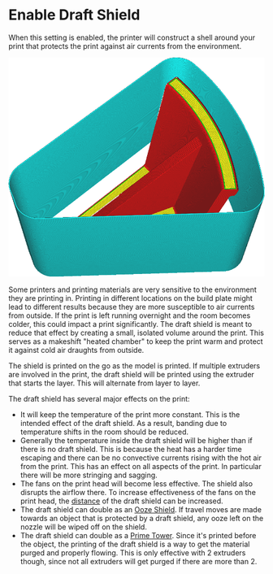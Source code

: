Enable Draft Shield
====
When this setting is enabled, the printer will construct a shell around your print that protects the print against air currents from the environment.

<!--screenshot {
"image_path": "draft_shield_enabled.png",
"models": [{"script": "headphone_hook.scad"}],
"camera_position": [-56, 139, 305],
"settings": {
    "draft_shield_enabled": true
},
"colours": 32
}-->
![A draft shield is printed around the model](../images/draft_shield_enabled.png)

Some printers and printing materials are very sensitive to the environment they are printing in. Printing in different locations on the build plate might lead to different results because they are more susceptible to air currents from outside. If the print is left running overnight and the room becomes colder, this could impact a print significantly. The draft shield is meant to reduce that effect by creating a small, isolated volume around the print. This serves as a makeshift "heated chamber" to keep the print warm and protect it against cold air draughts from outside.

The shield is printed on the go as the model is printed. If multiple extruders are involved in the print, the draft shield will be printed using the extruder that starts the layer. This will alternate from layer to layer.

The draft shield has several major effects on the print:
* It will keep the temperature of the print more constant. This is the intended effect of the draft shield. As a result, banding due to temperature shifts in the room should be reduced.
* Generally the temperature inside the draft shield will be higher than if there is no draft shield. This is because the heat has a harder time escaping and there can be no convective currents rising with the hot air from the print. This has an effect on all aspects of the print. In particular there will be more stringing and sagging.
* The fans on the print head will become less effective. The shield also disrupts the airflow there. To increase effectiveness of the fans on the print head, the [distance](draft_shield_dist.md) of the draft shield can be increased.
* The draft shield can double as an [Ooze Shield](../dual/ooze_shield_enabled.md). If travel moves are made towards an object that is protected by a draft shield, any ooze left on the nozzle will be wiped off on the shield.
* The draft shield can double as a [Prime Tower](../dual/prime_tower_enable.md). Since it's printed before the object, the printing of the draft shield is a way to get the material purged and properly flowing. This is only effective with 2 extruders though, since not all extruders will get purged if there are more than 2.